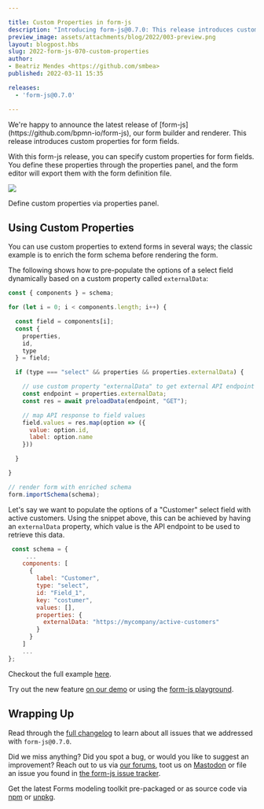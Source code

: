 ```yaml
---

title: Custom Properties in form-js
description: "Introducing form-js@0.7.0: This release introduces custom properties for form fields."
preview_image: assets/attachments/blog/2022/003-preview.png
layout: blogpost.hbs
slug: 2022-form-js-070-custom-properties
author:
- Beatriz Mendes <https://github.com/smbea>
published: 2022-03-11 15:35

releases:
  - 'form-js@0.7.0'

---
```


<p class="introduction">
  We're happy to announce the latest release of [form-js](https://github.com/bpmn-io/form-js), our form builder and renderer. This release introduces custom properties for form fields.
</p>

<!-- continue -->


With this form-js release, you can specify custom properties for form fields. You define these properties through the properties panel, and the form editor will export them with the form definition file.

<div class="figure full-size">
  <a href="https://demo.bpmn.io/form">
    <img src="{{ assets }}/attachments/blog/2022/003-custom-properties.gif">
  </a>

  <p class="caption">
    Define custom properties via properties panel.
  </p>
</div>


## Using Custom Properties

You can use custom properties to extend forms in several ways; the classic example is to enrich the form schema before rendering the form.

The following shows how to pre-populate the options of a select field dynamically based on a custom property called `externalData`:

```javascript
const { components } = schema;

for (let i = 0; i < components.length; i++) {

  const field = components[i];
  const {
    properties,
    id,
    type
  } = field;

  if (type === "select" && properties && properties.externalData) {

    // use custom property "externalData" to get external API endpoint
    const endpoint = properties.externalData;
    const res = await preloadData(endpoint, "GET");

    // map API response to field values
    field.values = res.map(option => ({
      value: option.id,
      label: option.name
    }))

  }

}

// render form with enriched schema
form.importSchema(schema);
```

Let's say we want to populate the options of a "Customer" select field with active customers. Using the snippet above, this can be achieved by having an `externalData` property, which value is the API endpoint to be used to retrieve this data.

```javascript
 const schema = {
     ...
    components: [
      {
        label: "Customer",
        type: "select",
        id: "Field_1",
        key: "costumer",
        values: [],
        properties: {
          externalData: "https://mycompany/active-customers"
        }
      }
    ]
    ...
};
```

Checkout the full example [here](https://github.com/bpmn-io/form-js-examples/tree/master/custom-properties).

Try out the new feature [on our demo](https://demo.bpmn.io/form) or using the [form-js playground](https://github.com/bpmn-io/form-js/tree/master/packages/form-js-playground).


## Wrapping Up

Read through the [full changelog](https://github.com/bpmn-io/form-js/blob/master/packages/form-js/CHANGELOG.md#070) to learn about all issues that we addressed with `form-js@0.7.0`.

Did we miss anything? Did you spot a bug, or would you like to suggest an improvement? Reach out to us via [our forums](https://forum.bpmn.io/), toot us on [Mastodon](https://fosstodon.org/@bpmn_io) or file an issue you found in [the form-js issue tracker](https://github.com/bpmn-io/form-js/issues).

Get the latest Forms modeling toolkit pre-packaged or as source code via [npm](https://www.npmjs.com/package/@bpmn-io/form-js) or [unpkg](https://unpkg.com/@bpmn-io/form-js).